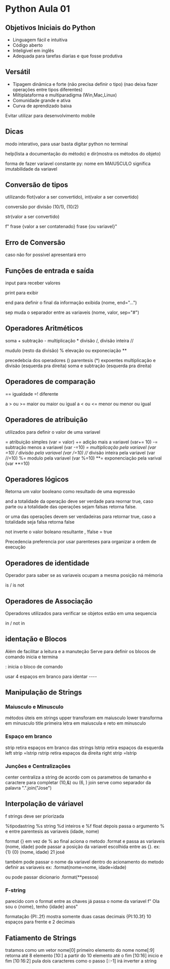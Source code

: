 # Python Aula 01

## Objetivos Iniciais do Python

- Linguagem fácil e intuitiva
- Código aberto
- Inteligivel em inglês
- Adequada para tarefas diarias e que fosse produtiva

## Versátil

- Tipagem dinâmica e forte (não precisa definir o tipo) (nao deixa fazer operações entre tipos diferentes)
- Miltiplataforma e multiparadigma (Win,Mac,Linux)
- Comunidade grande e ativa
- Curva de aprendizado baixa

Evitar utilizar para desenvolvimento mobile

## Dicas

modo interativo, para usar basta digitar python no terminal

help(lista a documentação do método) e dir(mostra os métodos do objeto)

forma de fazer variavel constante py:
nome em MAIUSCULO significa imutabilidade da variavel

## Conversão de tipos

utilizando flot(valor a ser convertido), int(valor a ser convertido)

conversão por divisão (10/1), (10/2)

str(valor a ser convertido)

f" frase {valor a ser contatenado} frase {ou variavel}"

## Erro de Conversão

caso não for possivel apresentará erro

## Funções de entrada e saída

input para receber valores

print para exibir

end para definir o final da informação exibida (nome, end="...")

sep muda o separador entre as variaveis (nome, valor, sep="#")

## Operadores Aritméticos

soma + 
subtração -
multiplicação *
divisão /, divisão inteira //

mudulo (resto da divisão) %
elevação ou exponeciação **

precedebcia dos operadores
() parentesis
(*) expoentes
multiplicação e divisão (esquerda pra direita)
soma e subtração (esquerda pra direita)

## Operadores de comparação

== igualdade
=! diferente

 a > ou >= maior ou maior ou igual
 a < ou <= menor ou menor ou igual

 ## Operadores de atribuição

 utilizados para definir o valor de uma variavel

 = atribuição simples (var = valor)
 += adição mais a variavel (var+= 10)
 -= subtração menos a variavel (var -=10)
 *= multiplicação pela variavel (var *=10)
 /* divisão pela variavel (var /=10)
 //* divisão inteira pela variavel (var //=10)
 %= modulo pela variavel (var %=10)
 **= exponenciação pela varival (var **=10)

## Operadores lógicos

Retorna um valor booleano como resultado de uma expressão
 
 and a totalidade da operação deve ser verdade para reornar true, caso parte ou a totalidade das operações sejam falsas retorna false.

 or uma das operações devem ser verdadeiras para retornar true, caso a totalidade seja falsa retorna false

 not inverte o valor boleano resultante , !false = true

Precedencia 
preferencia por usar parenteses para organizar a ordem de execução

## Operadores de identidade

Operador para saber se as variaveis ocupam a mesma posição ná mémoria

is / is not

## Operadores de Associação

Operadores utilizados para verificar se objetos estão em uma sequencia

in / not in

## identação e Blocos

Além de facilitar a leitura e a manuteção
Serve para definir os blocos de comando inicia e termina

: inicia o bloco de comando

usar 4 espaços em branco para identar ----

## Manipulação de Strings

### Maiusculo e Minusculo

métodos úteis em strings
upper transforam em maiusculo
lower transforma em minusculo
title primeira letra em maiuscula e reto em minusculo

### Espaço em branco

strip retira espaços em branco das strings
lstrip retira espaços da esquerda left strip =lstrip
rstrip retira espaços da direita right strip =lstrip

### Junções e Centralizações

center centraliza a string de acordo com os parametros de tamanho e caractere para completar (10,&) ou (6, )
join serve como separador da palavra ".".join("Jose")

## Interpolação de váriavel

f strings deve ser priorizada

%tipodastring %s string %d inteiros e %f float 
depois passa o argumento % e entre parentesis as variaveis (idade, nome)

format {} em vez de % ao final aciona o metodo .format e passa as variaveis (nome, idade) pode passar a posição da variavel escolhida entre as {}.
ex: {1} {0} (nome, idade) 21 josé

também pode passar o nome da variavel dentro do acionamento do metodo definir as variaveis
ex: .format(nome=nome, idade=idade)

ou pode passar dicionario .format(**pessoa)

### F-string

parecido com o format entre as chaves já passa o nome da variavel f" Ola sou o {nome}, tenho {idade} anos"

formatação {PI:.2f} mostra somente duas casas decimais
{PI:10.3f} 10 espaços para frente e 2 decimais

## Fatiamento de Strings
tratamos como um vetor
nome[0] primeiro elemento do nome
nome[:9] retorna até 8 elemento
    [10:] a partir do 10 elemento até o fim
    [10:16] inicio e fim
    [10:16:2] pula dois caracteres como o passo
    [::-1] irá inverter a string